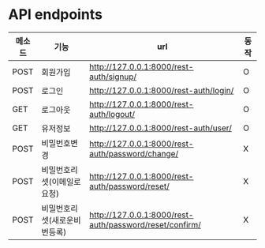 # API endpoints

| 메소드 | 기능                         | url                                                     | 동작 |
| ------ | ---------------------------- | ------------------------------------------------------- | ---- |
| POST   | 회원가입                     | http://127.0.0.1:8000/rest-auth/signup/                 | O    |
| POST   | 로그인                       | http://127.0.0.1:8000/rest-auth/login/                  | O    |
| GET    | 로그아웃                     | http://127.0.0.1:8000/rest-auth/logout/                 | O    |
| GET    | 유저정보                     | http://127.0.0.1:8000/rest-auth/user/                   | O    |
| POST   | 비밀번호변경                 | http://127.0.0.1:8000/rest-auth/password/change/        | X    |
| POST   | 비밀번호리셋(이메일로요청)   | http://127.0.0.1:8000/rest-auth/password/reset/         | X    |
| POST   | 비밀번호리셋(새로운비번등록) | http://127.0.0.1:8000/rest-auth/password/reset/confirm/ | X    |


